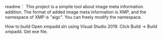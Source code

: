 readme：
This project is a simpile tool about image meta information addition. The format of added image meta information is XMP, and the namespace of XMP is "aigc". You can freely modify the namespace.

How to build
Open xmpadd.sln using Visual Studio 2019.
Click Build -> Build xmpadd.
Get exe file.
